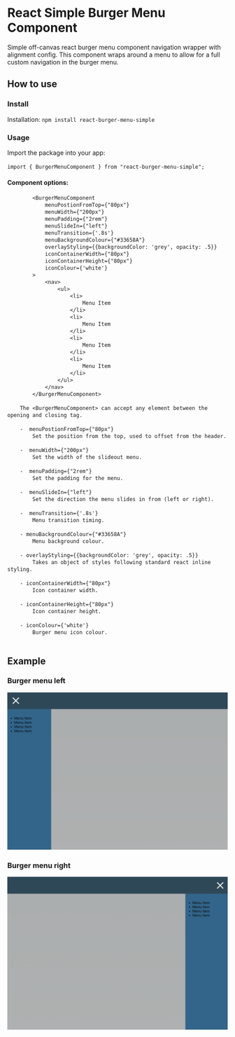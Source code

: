 # React Simple Burger Menu Component

Simple off-canvas react burger menu component navigation wrapper with alignment config. This component wraps around a menu to allow for a full custom navigation in the burger menu.

## How to use

### Install

Installation: `npm install react-burger-menu-simple`

### Usage

Import the package into your app:

`import { BurgerMenuComponent } from "react-burger-menu-simple";`

#### Component options:
```
        <BurgerMenuComponent
            menuPostionFromTop={"80px"}
            menuWidth={"200px"} 
            menuPadding={"2rem"} 
            menuSlideIn={"left"} 
            menuTransition={'.8s'}
            menuBackgroundColour={"#33658A"}
            overlayStyling={{backgroundColor: 'grey', opacity: .5}}
            iconContainerWidth={"80px"}
            iconContainerHeight={"80px"}
            iconColour={'white'}
        >
            <nav>
                <ul>
                    <li>
                        Menu Item
                    </li>
                    <li>
                        Menu Item
                    </li>
                    <li>
                        Menu Item
                    </li>
                    <li>
                        Menu Item
                    </li>
                </ul>
            </nav>
        </BurgerMenuComponent>

    The <BurgerMenuComponent> can accept any element between the opening and closing tag. 

    -  menuPostionFromTop={"80px"}
        Set the position from the top, used to offset from the header.

    -  menuWidth={"200px"}
        Set the width of the slideout menu.

    -  menuPadding={"2rem"}
        Set the padding for the menu.

    -  menuSlideIn={"left"}
        Set the direction the menu slides in from (left or right).

    -  menuTransition={'.8s'}
        Menu transition timing.

    - menuBackgroundColour={"#33658A"}
        Menu background colour.

    - overlayStyling={{backgroundColor: 'grey', opacity: .5}}
        Takes an object of styles following standard react inline styling.

    - iconContainerWidth={"80px"}
        Icon container width.

    - iconContainerHeight={"80px"}
        Icon container height.

    - iconColour={'white'}
        Burger menu icon colour.
    
```
 ## Example

### Burger menu left

![Load more example](https://raw.githubusercontent.com/RickyGoacher/react-burger-menu-simple/main/assets/images/burger-menu-example-left.png)

### Burger menu right

![Mobile device emulation example](https://raw.githubusercontent.com/RickyGoacher/react-burger-menu-simple/main/assets/images/burger-menu-example-right.png)